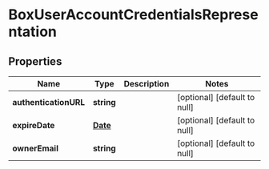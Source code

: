 # BoxUserAccountCredentialsRepresentation

## Properties
Name | Type | Description | Notes
------------ | ------------- | ------------- | -------------
**authenticationURL** | **string** |  | [optional] [default to null]
**expireDate** | [**Date**](Date.md) |  | [optional] [default to null]
**ownerEmail** | **string** |  | [optional] [default to null]


